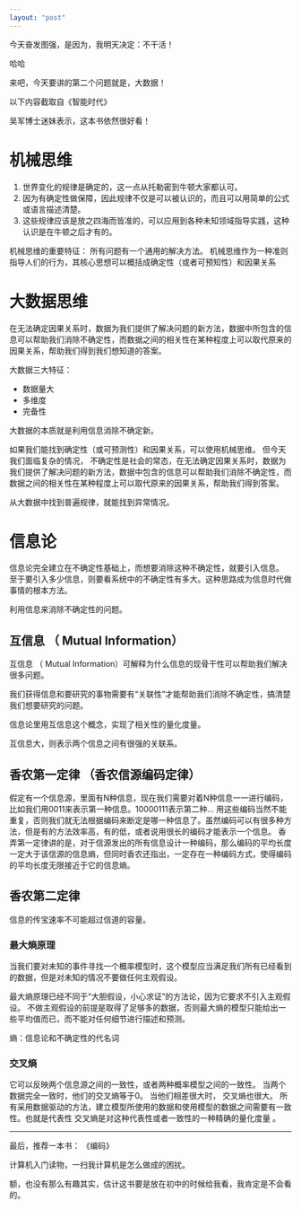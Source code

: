 ```yaml
---
layout: "post"
---
```



今天奋发图强，是因为，我明天决定：不干活！

哈哈


来吧，今天要讲的第二个问题就是，大数据！

以下内容截取自《智能时代》 

吴军博士迷妹表示，这本书依然很好看！

# 机械思维

1. 世界变化的规律是确定的，这一点从托勒密到牛顿大家都认可。 
2. 因为有确定性做保障，因此规律不仅是可以被认识的，而且可以用简单的公式或语言描述清楚。
3. 这些规律应该是放之四海而皆准的，可以应用到各种未知领域指导实践，这种认识是在牛顿之后才有的。 


机械思维的重要特征： 所有问题有一个通用的解决方法。 
机械思维作为一种准则指导人们的行为，其核心思想可以概括成确定性（或者可预知性）和因果关系


# 大数据思维

在无法确定因果关系时，数据为我们提供了解决问题的新方法，数据中所包含的信息可以帮助我们消除不确定性，而数据之间的相关性在某种程度上可以取代原来的因果关系，帮助我们得到我们想知道的答案。 

大数据三大特征： 

* 数据量大
* 多维度
* 完备性


大数据的本质就是利用信息消除不确定新。 


如果我们能找到确定性（或可预测性）和因果关系，可以使用机械思维。 但今天我们面临复杂的情况， 不确定性是社会的常态，在无法确定因果关系时，数据为我们提供了解决问题的新方法，数据中包含的信息可以帮助我们消除不确定性，而数据之间的相关性在某种程度上可以取代原来的因果关系，帮助我们得到答案。 


从大数据中找到普遍规律，就能找到异常情况。


# 信息论
信息论完全建立在不确定性基础上，而想要消除这种不确定性，就要引入信息。 至于要引入多少信息，则要看系统中的不确定性有多大。这种思路成为信息时代做事情的根本方法。

利用信息来消除不确定性的问题。 

## 互信息 （ Mutual Information） 

互信息 （ Mutual Information）可解释为什么信息的现骨干性可以帮助我们解决很多问题。 

我们获得信息和要研究的事物需要有“关联性”才能帮助我们消除不确定性，搞清楚我们想要研究的问题。 

信息论里用互信息这个概念，实现了相关性的量化度量。

互信息大，则表示两个信息之间有很强的关联系。 

## 香农第一定律 （香农信源编码定律） 

假定有一个信息源，里面有N种信息，现在我们需要对着N种信息一一进行编码，比如我们用0011来表示第一种信息。10000111表示第二种...
用这些编码当然不能重复，否则我们就无法根据编码来断定是哪一种信息了。虽然编码可以有很多种方法，但是有的方法效率高，有的低，或者说用很长的编码才能表示一个信息。
香弄第一定律讲的是，对于信源发出的所有信息设计一种编码，那么编码的平均长度一定大于该信源的信息熵，但同时香农还指出，一定存在一种编码方式，使得编码的平均长度无限接近于它的信息熵。 

## 香农第二定律

信息的传宝速率不可能超过信道的容量。 


### 最大熵原理

当我们要对未知的事件寻找一个概率模型时，这个模型应当满足我们所有已经看到的数据，但是对未知的情况不要做任何主观假设。 

最大熵原理已经不同于“大胆假设，小心求证”的方法论，因为它要求不引入主观假设。 
不做主观假设的前提是取得了足够多的数据，否则最大熵的模型只能给出一些平均值而已，而不能对任何细节进行描述和预测。 

熵：信息论和不确定性的代名词


### 交叉熵

它可以反映两个信息源之间的一致性，或者两种概率模型之间的一致性。 
当两个数据完全一致时，他们的交叉熵等于0。 
当他们相差很大时， 交叉熵也很大。 
所有采用数据驱动的方法，建立模型所使用的数据和使用模型的数据之间需要有一致性。也就是代表性 
交叉熵是对这种代表性或者一致性的一种精确的量化度量 。




******* 

最后，推荐一本书： 《编码》

计算机入门读物，一扫我计算机是怎么做成的困扰。 

额，也没有那么有趣其实，估计这书要是放在初中的时候给我看，我肯定是不会看的。 




